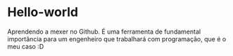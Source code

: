 # Hello-world
Aprendendo a mexer no Github. É uma ferramenta de fundamental importância para um engenheiro que trabalhará com programação, que é o meu caso :D
